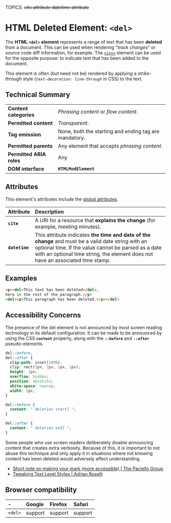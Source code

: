 TOPICS: <del>
        <del> cite attribute
        <del> datetime attribute

# HTML Deleted Element: `<del>`

The **HTML `<del>` element** represents a range of text that has been **deleted** from a document.
This can be used when rendering "*track changes*" or source code diff information, for example.
The *[`<ins>`](/en/webfrontend/<ins>)* element can be used for the opposite purpose:
to indicate text that has been added to the document.

This element is often (but need not be) rendered by applying a
*strike-through* style (*`text-decoration: line-through`* in CSS) to the text.

## Technical Summary

|  |  |
| :-- | :-- |
| **Content categories** | *Phrasing content* or *flow content*. |
| **Permitted content**| *Transparent*. |
| **Tag omission** | None, both the starting and ending tag are mandatory. |
| **Permitted parents** | Any element that accepts *phrasing content*. |
| **Permitted ARIA roles**| Any |
| **DOM interface** | **`HTMLModElement`** |

## Attributes

This element's attributes include the [global attributes](/en/webfrontend/HTML_Global_Attributes).

| Attribute | Description |
| :-- | :-- |
| **`cite`** | A URI for a resource that **explains the change** (for example, meeting minutes). |
| **`datetime`** | This attribute indicates **the time and date of the change** and must be a valid date string with an optional time. If the value cannot be parsed as a date with an optional time string, the element does not have an associated time stamp. |

## Examples

```html
<p><del>This text has been deleted</del>,
here is the rest of the paragraph.</p>
<del><p>This paragraph has been deleted.</p></del>
```

## Accessibility Concerns

The presence of the del element is not announced by most screen reading technology in its default
configuration. It can be made to be announced by using the CSS **`content`** property, along
with the **`::before`** and **`::after`** pseudo-elements.

```css
del::before,
del::after {
  clip-path: inset(100%);
  clip: rect(1px, 1px, 1px, 1px);
  height: 1px;
  overflow: hidden;
  position: absolute;
  white-space: nowrap;
  width: 1px;
}

del::before {
  content: " deletion start] ";
}

del::after {
  content: " deletion end] ";
}
```

Some people who use screen readers deliberately disable announcing content that creates extra
verbosity. Because of this, it is important to not abuse this technique and only apply it in
situations where not knowing content has been deleted would adversely affect understanding.

- [Short note on making your mark (more accessible) | The Paciello Group](https://developer.paciellogroup.com/blog/2017/12/short-note-on-making-your-mark-more-accessible/)
- [Tweaking Text Level Styles | Adrian Roselli](http://adrianroselli.com/2017/12/tweaking-text-level-styles.html)

## Browser compatibility

| - | Google | Firefox | Safari |
| :--- | :--- | :--- | :--- |
| `<del>`  | support | support | support |
